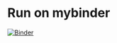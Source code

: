 # Run on mybinder
[![Binder](https://mybinder.org/badge_logo.svg)](https://mybinder.org/v2/gh/patrickhaddadteaching/gzipvsentropy/main?urlpath=voila%2Frender%2Fgzipvsentropy_binder.ipynb)

